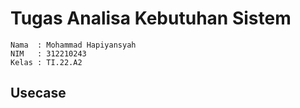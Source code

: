 # Tugas Analisa Kebutuhan Sistem

```
Nama  : Mohammad Hapiyansyah
NIM   : 312210243
Kelas : TI.22.A2
```

## Usecase

